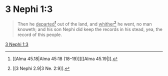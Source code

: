 # 3 Nephi 1:3

> Then he <u>departed</u>[^a] out of the land, and <u>whither</u>[^b] he went, no man knoweth; and his son Nephi did keep the records in his stead, yea, the record of this people.

[3 Nephi 1:3](https://www.churchofjesuschrist.org/study/scriptures/bofm/3-ne/1?lang=eng&id=p3#p3)


[^a]: [[Alma 45.18|Alma 45:18 (18–19)]][[Alma 45.19|]].  
[^b]: [[3 Nephi 2.9|3 Ne. 2:9]].  
